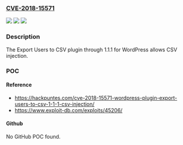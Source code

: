 ### [CVE-2018-15571](https://cve.mitre.org/cgi-bin/cvename.cgi?name=CVE-2018-15571)
![](https://img.shields.io/static/v1?label=Product&message=n%2Fa&color=blue)
![](https://img.shields.io/static/v1?label=Version&message=n%2Fa&color=blue)
![](https://img.shields.io/static/v1?label=Vulnerability&message=n%2Fa&color=brighgreen)

### Description

The Export Users to CSV plugin through 1.1.1 for WordPress allows CSV injection.

### POC

#### Reference
- https://hackpuntes.com/cve-2018-15571-wordpress-plugin-export-users-to-csv-1-1-1-csv-injection/
- https://www.exploit-db.com/exploits/45206/

#### Github
No GitHub POC found.

